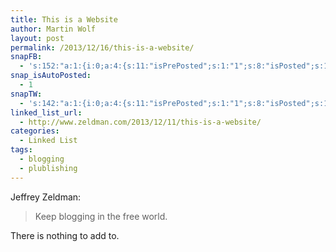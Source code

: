 ```yaml
---
title: This is a Website
author: Martin Wolf
layout: post
permalink: /2013/12/16/this-is-a-website/
snapFB:
  - 's:152:"a:1:{i:0;a:4:{s:11:"isPrePosted";s:1:"1";s:8:"isPosted";s:1:"1";s:4:"pgID";s:28:"1607117196_10201165935342951";s:5:"pDate";s:19:"2013-12-16 21:03:45";}}";'
snap_isAutoPosted:
  - 1
snapTW:
  - 's:142:"a:1:{i:0;a:4:{s:11:"isPrePosted";s:1:"1";s:8:"isPosted";s:1:"1";s:4:"pgID";s:18:"412689529733382146";s:5:"pDate";s:19:"2013-12-16 21:03:46";}}";'
linked_list_url:
  - http://www.zeldman.com/2013/12/11/this-is-a-website/
categories:
  - Linked List
tags:
  - blogging
  - plublishing
---
```

<p class="linked-list-quote-author">
  Jeffrey Zeldman:
</p>

> Keep blogging in the free world.

There is nothing to add to.